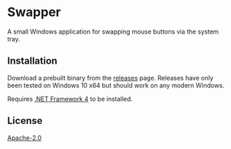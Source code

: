 # Swapper

A small Windows application for swapping mouse buttons via the system tray.

## Installation

Download a prebuilt binary from the [releases][] page. Releases have only
been tested on Windows 10 x64 but should work on any modern Windows.

Requires [.NET Framework 4][dotnet] to be installed.

[releases]: https://github.com/fardog/Swapper/releases/latest
[dotnet]: https://dotnet.microsoft.com/download/dotnet-framework/net48

## License

[Apache-2.0](./LICENSE)

